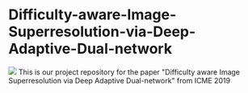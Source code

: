 # Difficulty-aware-Image-Superresolution-via-Deep-Adaptive-Dual-network
![](https://github.com/xzwlx/Difficulty-aware-Image-Superresolution-via-Deep-Adaptive-Dual-network/ImageCache/compare.png)
This is our project repository for the paper "Difficulty aware Image Superresolution via Deep Adaptive Dual-network" from ICME 2019
